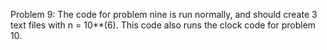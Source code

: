 Problem 9:
The code for problem nine is run normally, and should create 3 text files with n = 10**(6).
This code also runs the clock code for problem 10.
